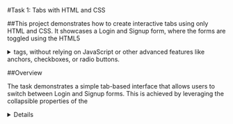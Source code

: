 #Task 1: Tabs with HTML and CSS

##This project demonstrates how to create interactive tabs using only HTML and CSS. It showcases a Login and Signup form, where the forms are toggled using the HTML5 <details> and <summary> tags, without relying on JavaScript or other advanced features like anchors, checkboxes, or radio buttons.

##Overview

The task demonstrates a simple tab-based interface that allows users to switch between Login and Signup forms. This is achieved by leveraging the collapsible properties of the <details> element and customizing its behavior using CSS.

###Features

 - Pure HTML and CSS Implementation: No JavaScript or other advanced features used.

 - Interactive Tabs: Easily toggle between Login and Signup forms.

 - Styled Forms: Clean and minimal design for the forms with centered buttons.


###HTML Structure:

  - The <details> tag is used for the collapsible behavior.

  - The <summary> tag acts as the clickable heading to toggle content visibility.

###CSS Customization:
  - Styling ensures that the active tab (expanded <details>) is highlighted with a distinct color.

  - Buttons and input fields are styled to appear clean and modern.

###Technologies Used
  - HTML5: For semantic structure.
  
  - CSS3: For styling and layout.

